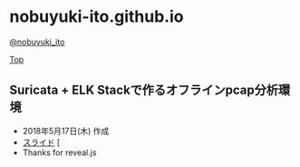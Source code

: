 # nobuyuki-ito.github.io

[@nobuyuki_ito](https://twitter.com/nobuyuki_ito)

[Top](https://nobuyuki-ito.github.io/)

## Suricata + ELK Stackで作るオフラインpcap分析環境

* 2018年5月17日(木) 作成
* [スライド](https://nobuyuki-ito.github.io/suricata-elk.html) [
* Thanks for reveal.js
